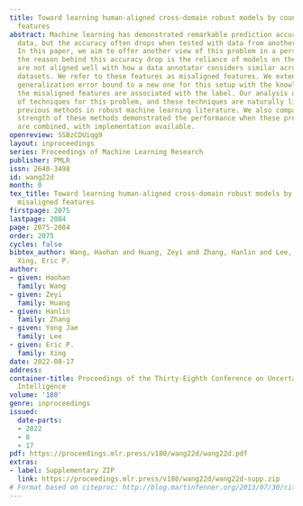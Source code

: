 ```yaml
---
title: Toward learning human-aligned cross-domain robust models by countering misaligned
  features
abstract: Machine learning has demonstrated remarkable prediction accuracy over i.i.d
  data, but the accuracy often drops when tested with data from another distribution.
  In this paper, we aim to offer another view of this problem in a perspective assuming
  the reason behind this accuracy drop is the reliance of models on the features that
  are not aligned well with how a data annotator considers similar across these two
  datasets. We refer to these features as misaligned features. We extend the conventional
  generalization error bound to a new one for this setup with the knowledge of how
  the misaligned features are associated with the label. Our analysis offers a set
  of techniques for this problem, and these techniques are naturally linked to many
  previous methods in robust machine learning literature. We also compared the empirical
  strength of these methods demonstrated the performance when these previous techniques
  are combined, with implementation available.
openreview: SSBzCDUiqg9
layout: inproceedings
series: Proceedings of Machine Learning Research
publisher: PMLR
issn: 2640-3498
id: wang22d
month: 0
tex_title: Toward learning human-aligned cross-domain robust models by countering
  misaligned features
firstpage: 2075
lastpage: 2084
page: 2075-2084
order: 2075
cycles: false
bibtex_author: Wang, Haohan and Huang, Zeyi and Zhang, Hanlin and Lee, Yong Jae and
  Xing, Eric P.
author:
- given: Haohan
  family: Wang
- given: Zeyi
  family: Huang
- given: Hanlin
  family: Zhang
- given: Yong Jae
  family: Lee
- given: Eric P.
  family: Xing
date: 2022-08-17
address:
container-title: Proceedings of the Thirty-Eighth Conference on Uncertainty in Artificial
  Intelligence
volume: '180'
genre: inproceedings
issued:
  date-parts:
  - 2022
  - 8
  - 17
pdf: https://proceedings.mlr.press/v180/wang22d/wang22d.pdf
extras:
- label: Supplementary ZIP
  link: https://proceedings.mlr.press/v180/wang22d/wang22d-supp.zip
# Format based on citeproc: http://blog.martinfenner.org/2013/07/30/citeproc-yaml-for-bibliographies/
---
```

